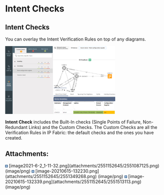 # Intent Checks

## **Intent Checks**

You can overlay the Intent Verification Rules on top of any diagrams.

<img src="attachments/2551152645/2551349268.png?width=353" class="image-left" loading="lazy" data-image-src="attachments/2551152645/2551349268.png" data-height="671" data-width="1089" data-unresolved-comment-count="0" data-linked-resource-id="2551349268" data-linked-resource-version="1" data-linked-resource-type="attachment" data-linked-resource-default-alias="image-20210615-132230.png" data-base-url="https://ipfabric.atlassian.net/wiki" data-linked-resource-content-type="image/png" data-linked-resource-container-id="2551152645" data-linked-resource-container-version="6" data-media-id="2e160329-beaf-4401-80d6-dac4e23ae571" data-media-type="file" width="353" />

**Intent Check** includes the Built-In checks (Single Points of Failure,
Non-Redundant Links) and the Custom Checks. The Custom Checks are all
the Verification Rules in IP Fabric: the default checks and the ones you
have created.

<div class="pageSectionHeader">

## Attachments:

</div>

<div class="greybox" align="left">

<img src="images/icons/bullet_blue.gif" width="8" height="8" />
[image2021-6-2_1-11-32.png](attachments/2551152645/2551087125.png)
(image/png)  
<img src="images/icons/bullet_blue.gif" width="8" height="8" />
[image-20210615-132230.png](attachments/2551152645/2551349268.png)
(image/png)  
<img src="images/icons/bullet_blue.gif" width="8" height="8" />
[image-20210615-132339.png](attachments/2551152645/2551513113.png)
(image/png)  

</div>
